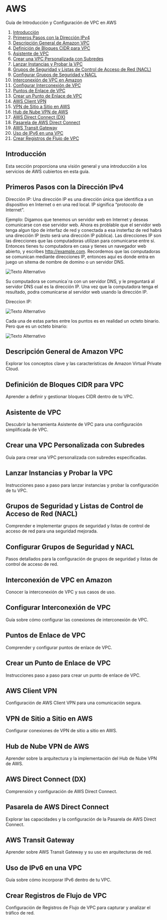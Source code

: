 # AWS

 Guía de Introducción y Configuración de VPC en AWS

1. [Introducción](#introducción)
2. [Primeros Pasos con la Dirección IPv4](#primeros-pasos-con-la-dirección-ipv4)
3. [Descripción General de Amazon VPC](#descripción-general-de-amazon-vpc)
4. [Definición de Bloques CIDR para VPC](#definición-de-bloques-cidr-para-vpc)
5. [Asistente de VPC](#asistente-de-vpc)
6. [Crear una VPC Personalizada con Subredes](#crear-una-vpc-personalizada-con-subredes)
7. [Lanzar Instancias y Probar la VPC](#lanzar-instancias-y-probar-la-vpc)
8. [Grupos de Seguridad y Listas de Control de Acceso de Red (NACL)](#grupos-de-seguridad-y-listas-de-control-de-acceso-de-red-nacl)
9. [Configurar Grupos de Seguridad y NACL](#configurar-grupos-de-seguridad-y-nacl)
10. [Interconexión de VPC en Amazon](#interconexión-de-vpc-en-amazon)
11. [Configurar Interconexión de VPC](#configurar-interconexión-de-vpc)
12. [Puntos de Enlace de VPC](#puntos-de-enlace-de-vpc)
13. [Crear un Punto de Enlace de VPC](#crear-un-punto-de-enlace-de-vpc)
14. [AWS Client VPN](#aws-client-vpn)
15. [VPN de Sitio a Sitio en AWS](#vpn-de-sitio-a-sitio-en-aws)
16. [Hub de Nube VPN de AWS](#hub-de-nube-vpn-de-aws)
17. [AWS Direct Connect (DX)](#aws-direct-connect-dx)
18. [Pasarela de AWS Direct Connect](#pasarela-de-aws-direct-connect)
19. [AWS Transit Gateway](#aws-transit-gateway)
20. [Uso de IPv6 en una VPC](#uso-de-ipv6-en-una-vpc)
21. [Crear Registros de Flujo de VPC](#crear-registros-de-flujo-de-vpc)

## Introducción
Esta sección proporciona una visión general y una introducción a los servicios de AWS cubiertos en esta guía.

## Primeros Pasos con la Dirección IPv4

Dirección IP: Una dirección IP es una dirección única que identifica a un dispositivo en Internet o en una red local. IP significa “protocolo de Internet”.

Ejemplo: Digamos que tenemos un servidor web en Internet y deseas comunicarse con ese servidor web. Ahora es problable que el servidor web tenga algun tipo de interfaz de red y conectada a esa insterfaz de red habrá una dirección IP (esto será una dirección IP pública). Las direcciones IP son las direcciones que las computadoras utilizan para comunicarse entre sí. Entonces tienes tu computadora en casa y tienes un navegador web abierto, y escribes http://example.com. Recordemos que las computadoras se comunican mediante direcciones IP, entonces aquí es donde entra en juego un sitema de nombre de domino o un servidor DNS.

![Texto Alternativo](https://upanama.educativa.org/archivos/repositorio/6000/6126/html/Domain_i.jpg)

Su computadora se comunica´ra con un servidor DNS, y le preguntará al servidor DNS cual es la dirección IP. Una vez que la computadora tenga el resultado, podra comunicarse al servidor web usando la dirección IP.

Direccion IP:

![Texto Alternativo](https://www.freecodecamp.org/espanol/news/content/images/size/w1000/2022/02/ipv4-address.png)

Cada una de estas partes entre los puntos es en realidad un octeto binario. Pero que es un octeto binario: 

![Texto Alternativo](https://2.bp.blogspot.com/_3Srheb0ASzs/SU33bcUBaVI/AAAAAAAAABM/DY9Wh8bUTUE/w1200-h630-p-k-no-nu/Tabla01.png)

## Descripción General de Amazon VPC
Explorar los conceptos clave y las características de Amazon Virtual Private Cloud.

## Definición de Bloques CIDR para VPC
Aprender a definir y gestionar bloques CIDR dentro de tu VPC.

## Asistente de VPC
Descubrir la herramienta Asistente de VPC para una configuración simplificada de VPC.

## Crear una VPC Personalizada con Subredes
Guía para crear una VPC personalizada con subredes especificadas.

## Lanzar Instancias y Probar la VPC
Instrucciones paso a paso para lanzar instancias y probar la configuración de tu VPC.

## Grupos de Seguridad y Listas de Control de Acceso de Red (NACL)
Comprender e implementar grupos de seguridad y listas de control de acceso de red para una seguridad mejorada.

## Configurar Grupos de Seguridad y NACL
Pasos detallados para la configuración de grupos de seguridad y listas de control de acceso de red.

## Interconexión de VPC en Amazon
Conocer la interconexión de VPC y sus casos de uso.

## Configurar Interconexión de VPC
Guía sobre cómo configurar las conexiones de interconexión de VPC.

## Puntos de Enlace de VPC
Comprender y configurar puntos de enlace de VPC.

## Crear un Punto de Enlace de VPC
Instrucciones paso a paso para crear un punto de enlace de VPC.

## AWS Client VPN
Configuración de AWS Client VPN para una comunicación segura.

## VPN de Sitio a Sitio en AWS
Configurar conexiones de VPN de sitio a sitio en AWS.

## Hub de Nube VPN de AWS
Aprender sobre la arquitectura y la implementación del Hub de Nube VPN de AWS.

## AWS Direct Connect (DX)
Comprensión y configuración de AWS Direct Connect.

## Pasarela de AWS Direct Connect
Explorar las capacidades y la configuración de la Pasarela de AWS Direct Connect.

## AWS Transit Gateway
Aprender sobre AWS Transit Gateway y su uso en arquitecturas de red.

## Uso de IPv6 en una VPC
Guía sobre cómo incorporar IPv6 dentro de tu VPC.

## Crear Registros de Flujo de VPC
Configuración de Registros de Flujo de VPC para capturar y analizar el tráfico de red.
